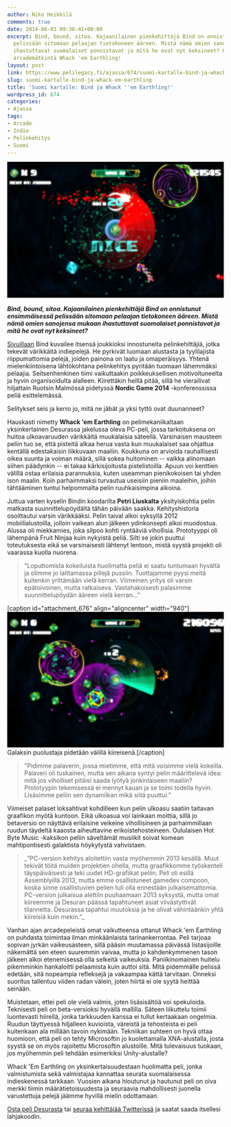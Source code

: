 ```yaml
---
author: Niko Heikkilä
comments: true
date: 2014-06-03 09:38:41+00:00
excerpt: Bind, bound, sitoa. Kajaanilainen pienkehittäjä Bind on onnistunut ensimmäisessä
  pelissään sitomaan pelaajan tietokoneen ääreen. Mistä nämä omien sanojensa mukaan
  ihastuttavat suomalaiset ponnistavat ja mitä he ovat nyt keksineet? Katsauksessa
  arcademätkintä Whack 'em Earthling!
layout: post
link: https://www.pelilegacy.fi/ajassa/674/suomi-kartalle-bind-ja-whack-em-earthling
slug: suomi-kartalle-bind-ja-whack-em-earthling
title: 'Suomi kartalle: Bind ja Whack ''em Earthling!'
wordpress_id: 674
categories:
- Ajassa
tags:
- Arcade
- Indie
- Pelinkehitys
- Suomi
---
```


[![Whack 'Em Earthling #1](/uploads/2014/06/WhackEmEarthling_1.png)](/uploads/2014/06/WhackEmEarthling_1.png)

_**Bind, bound, sitoa. Kajaanilainen pienkehittäjä Bind on onnistunut ensimmäisessä pelissään sitomaan pelaajan tietokoneen ääreen. Mistä nämä omien sanojensa mukaan ihastuttavat suomalaiset ponnistavat ja mitä he ovat nyt keksineet?**_

[Sivuillaan](http://www.wearebind.com/) Bind kuvailee itsensä joukkioksi innostuneita pelinkehittäjiä, jotka tekevät värikkäitä indiepelejä. He pyrkivät luomaan alustasta ja tyylilajista riippumattomia pelejä, joiden painona on laatu ja omaperäisyys. Yhtenä mielenkiintoisena lähtökohtana pelinkehitys pyritään tuomaan lähemmäksi pelaajia. Seitsenhenkinen tiimi vaikuttaakin poikkeuksellisen motivoituneelta ja hyvin organisoidulta alalleen. Kiirettäkin heillä pitää, sillä he vierailivat hiljattain Ruotsin Malmössä pidetyssä **Nordic Game 2014** -konferenssissa peliä esittelemässä.

Selitykset seis ja kerro jo, mitä ne jäbät ja yksi tyttö ovat duunanneet?

Hauskasti nimetty **Whack 'em Earthling** on pelimekaniikaltaan yksinkertainen Desurassa jakelussa oleva PC-peli, jossa tarkoituksena on huitoa ulkoavaruuden värikkäitä muukalaisia säteellä. Varsinaisen mausteen peliin tuo se, että pisteitä alkaa herua vasta kun muukalaiset saa ohjattua kentällä edestakaisin liikkuvaan maaliin. Koukkuna on arvioida rauhallisesti oikea suunta ja voiman määrä, sillä sokea huitominen -- vaikka alinomaan siihen päädynkin -- ei takaa kärkisijoitusta pistelistoilla. Apuun voi kenttien välillä ostaa erilaisia parannuksia, kuten useamman pienikokoisen tai yhden ison maalin. Koin parhaimmaksi turvautua useisiin pieniin maaleihin, joihin tähtääminen tuntui helpommalta pelin ruuhkaisimpina aikoina.

Juttua varten kyselin Bindin koodarilta **Petri Liuskalta** yksityiskohtia pelin matkasta suunnittelupöydältä tähän päivään saakka. Kehityshistoria osoittautui varsin värikkääksi. Pelin taival alkoi syksyllä 2012 mobiilialustoilla, jolloin vaikean alun jälkeen ydinkonsepti alkoi muodostua. Alussa oli miekkamies, joka silpoo kohti ryntääviä vihollisia. Prototyyppi oli lähempänä Fruit Ninjaa kuin nykyistä peliä. Silti se jokin puuttui toteutuksesta eikä se varsinaisesti lähtenyt lentoon, mistä syystä projekti oli vaarassa kuolla nuorena.



<blockquote>"Loputtomista kokeiluista huolimatta peliä ei saatu tuntumaan hyvältä ja olimme jo laittamassa pillejä pussiin. Tuottajamme pyysi meitä kuitenkin yrittämään vielä kerran. Viimeinen yritys oli varsin epätoivoinen, mutta ratkaiseva. Vastahakoisesti palasimme suunnittelupöydän ääreen vielä kerran…"</blockquote>



[caption id="attachment_676" align="aligncenter" width="940"][![Whack 'Em Earthling #2](/uploads/2014/06/WhackEmEarthling_2.png)](/uploads/2014/06/WhackEmEarthling_2.png) Galaksin puolustaja pidetään välillä kiireisenä.[/caption]



<blockquote>"Pidimme palaverin, jossa mietimme, että mitä voisimme vielä kokeilla. Palaveri oli tuskainen, mutta sen aikana syntyi pelin määrittelevä idea: mitä jos viholliset pitäisi saada lyötyä jonkinlaiseen maaliin? Prototyypin tekemisessä ei mennyt kauan ja se toimi todella hyvin. Lisäsimme peliin sen dynamiikan mikä siitä puuttui."</blockquote>



Viimeiset palaset loksahtivat kohdilleen kun pelin ulkoasu saatiin taitavan graafikon myötä kuntoon. Eikä ulkoasua voi lainkaan moittia, sillä jo betaversio on näyttävä erilaisine veikeine vihollisineen ja parhaimmillaan ruudun täydeltä kaaosta aiheuttavine erikoistehosteineen. Oululaisen Hot Byte Music -kaksikon peliin säveltämät musiikit soivat komean mahtipontisesti galaktista höykytystä vahvistaen.



<blockquote>_”PC-version kehitys aloitettiin vasta myöhemmin 2013 kesällä. Muut tekivät töitä muiden projektien ohella, mutta graafikkomme työskenteli täyspäiväisesti ja teki uudet HD-grafiikat peliin. Peli oli esillä Assemblyillä 2013, mutta emme osallistuneet gamedev compoon, koska sinne osallistuvien pelien tuli olla ennestään julkaisemattomia. PC-version julkaisua alettiin puuhaamaan 2013 syksystä, mutta omat kiireemme ja Desuran päässä tapahtuneet asiat viivästyttivät tilannetta. Desurassa tapahtui muutoksia ja he olivat vähintäänkin yhtä kiireisiä kuin mekin.”_</blockquote>



Vanhan ajan arcadepeleistä omat vaikutteensa ottanut Whack 'em Earthling on puhdasta toimintaa ilman minkäänlaista tarinankerrontaa. Peli tarjoaa sopivan jyrkän vaikeusasteen, sillä pääsin muutamassa päivässä listasijoille näkemättä sen eteen suuremmin vaivaa, mutta jo kahdenkymmenen tason jälkeen alkoi etenemisessä olla selkeitä vaikeuksia. Paniikinomainen huitelu pikemminkin hankaloitti pelaamista kuin auttoi sitä. Mitä pidemmälle pelissä edetään, sitä nopeampia refleksejä ja vakaampaa kättä tarvitaan. Onneksi suoritus tallentuu viiden radan välein, joten hiirtä ei ole syytä heittää seinään.

Muistetaan, ettei peli ole vielä valmis, joten lisäsisältöä voi spekuloida. Teknisesti peli on beta-versioksi hyvällä mallilla. Säteen liikuttelu toimii luontevasti hiirellä, jonka tarkkuuden kanssa ei tullut kertaakaan ongelmia. Ruudun täyttyessä hiljalleen kuvioista, väreistä ja tehosteista ei peli kuitenkaan ala millään tavoin nykimään. Tekniikan suhteen on hyvä ottaa huomioon, että peli on tehty Microsoftin jo kuolettamalla XNA-alustalla, josta syystä se on myös rajoitettu Microsoftin alustoille. Mitä tulevaisuus tuokaan, jos myöhemmin peli tehdään esimerkiksi Unity-alustalle?

Whack 'Em Earthling on yksinkertaisuudestaan huolimatta peli, jonka valmistumista sekä valmistajaa kannattaa seurata suomalaisessa indieskenessä tarkkaan. Vuosien aikana hioutunut ja hautunut peli on oiva merkki tiimin määrätietoisuudesta ja seuraavia mahdollisesti juonella varustettuja pelejä jäämme hyvillä mielin odottamaan.

[Osta peli Desurasta](http://www.desura.com/games/whack-em-earthling) tai [seuraa kehittäjää Twitterissä](http://www.twitter.com/wearebind/) ja saatat saada itsellesi lahjakoodin.


